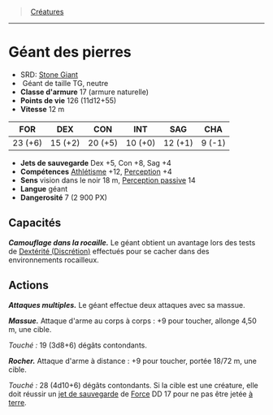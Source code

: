 ﻿---
!MonsterHD
Type: Géant
Size: TG
Alignment: neutre
ArmorClass: 17 (armure naturelle)
HitPoints: 126 (11d12+55)
Speed: 12 m
Strength: 23 (+6)
Dexterity: 15 (+2)
Constitution: 20 (+5)
Intelligence: 10 (+0)
Wisdom: 12 (+1)
Charisma: ' 9 (-1)'
SavingThrows: Dex +5, Con +8, Sag +4
Skills: '[Athlétisme](hd_abilities_strength_athletisme.md) +12, [Perception](hd_abilities_wisdom_perception.md) +4'
Senses: vision dans le noir 18 m, [Perception passive](hd_abilities_dexterity_perception_passive.md) 14
Languages: géant
Challenge: 7 (2 900 PX)
Id: monsters_hd.md#géant-des-pierres
ParentLink: monsters_hd.md#créatures
Name: Géant des pierres
ParentName: Créatures
NameLevel: 1
AltName: '[Stone Giant](srd_monsters_stone_giant.md)'
Attributes: {}
---
> [Créatures](hd_monsters.md)

---

# Géant des pierres

- SRD: [Stone Giant](srd_monsters_stone_giant.md)
-  Géant de taille TG, neutre
- **Classe d'armure** 17 (armure naturelle)
- **Points de vie** 126 (11d12+55)
- **Vitesse** 12 m

|FOR|DEX|CON|INT|SAG|CHA|
|---|---|---|---|---|---|
|23 (+6)|15 (+2)|20 (+5)|10 (+0)|12 (+1)| 9 (-1)|

- **Jets de sauvegarde** Dex +5, Con +8, Sag +4
- **Compétences** [Athlétisme](hd_abilities_strength_athletisme.md) +12, [Perception](hd_abilities_wisdom_perception.md) +4
- **Sens** vision dans le noir 18 m, [Perception passive](hd_abilities_dexterity_perception_passive.md) 14
- **Langue** géant
- **Dangerosité** 7 (2 900 PX)

## Capacités

**_Camouflage dans la rocaille._** Le géant obtient un avantage lors des tests de [Dextérité (Discrétion)](hd_abilities_dexterity_discretion.md) effectués pour se cacher dans des environnements rocailleux.

## Actions

**_Attaques multiples._** Le géant effectue deux attaques avec sa massue.

**_Massue._** Attaque d'arme au corps à corps : +9 pour toucher, allonge 4,50 m, une cible.

_Touché :_ 19 (3d8+6) dégâts contondants.

**_Rocher._** Attaque d'arme à distance : +9 pour toucher, portée 18/72 m, une cible.

_Touché :_ 28 (4d10+6) dégâts contondants. Si la cible est une créature, elle doit réussir un [jet de sauvegarde](hd_abilities_jets_de_sauvegarde.md) de [Force](hd_abilities_strength.md) DD 17 pour ne pas être jetée [à terre](hd_conditions_a_terre.md).

